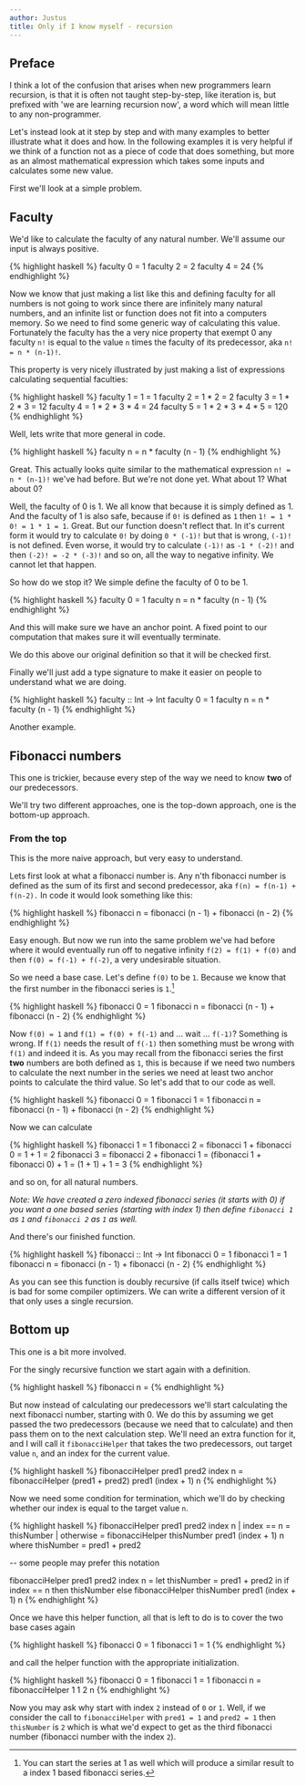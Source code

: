 ```yaml
---
author: Justus
title: Only if I know myself - recursion
---
```


## Preface

I think a lot of the confusion that arises when new programmers learn recursion, is that it is often not taught step-by-step, like iteration is, but prefixed with 'we are learning recursion now', a word which will mean little to any non-programmer.

Let's instead look at it step by step and with many examples to better illustrate what it does and how. In the following examples it is very helpful if we think of a function not as a piece of code that does something, but more as an almost mathematical expression which takes some inputs and calculates some new value.

First we'll look at a simple problem.

## Faculty

We'd like to calculate the faculty of any natural number. We'll assume our input is always positive.

{% highlight haskell %}
faculty 0 = 1
faculty 2 = 2
faculty 4 = 24
{% endhighlight %}

Now we know that just making a list like this and defining faculty for all numbers is not going to work since there are infinitely many natural numbers, and an infinite list or function does not fit into a computers memory. So we need to find some generic way of calculating this value. Fortunately the faculty has the a very nice property that exempt 0 any faculty `n!` is equal to the value `n` times the faculty of its predecessor, aka `n! = n * (n-1)!`.

This property is very nicely illustrated by just making a list of expressions calculating sequential faculties:

{% highlight haskell %}
faculty 1 = 1                 = 1
faculty 2 = 1 * 2             = 2
faculty 3 = 1 * 2 * 3         = 12
faculty 4 = 1 * 2 * 3 * 4     = 24
faculty 5 = 1 * 2 * 3 * 4 * 5 = 120
{% endhighlight %}

Well, lets write that more general in code.

{% highlight haskell %}
faculty n = n * faculty (n - 1)
{% endhighlight %}

Great. This actually looks quite similar to the mathematical expression `n! = n * (n-1)!` we've had before. But we're not done yet. What about 1? What about 0?

Well, the faculty of 0 is 1. We all know that because it is simply defined as 1. And the faculty of 1 is also safe, because if `0!` is defined as `1` then `1! = 1 * 0! = 1 * 1 = 1`. Great. But our function doesn't reflect that. In it's current form it would try to calculate `0!` by doing `0 * (-1)!` but that is wrong, `(-1)!` is not defined. Even worse, it would try to calculate `(-1)!` as `-1 * (-2)!` and then `(-2)! = -2 * (-3)!` and so on, all the way to negative infinity. We cannot let that happen.

So how do we stop it? We simple define the faculty of 0 to be 1.

{% highlight haskell %}
faculty 0 = 1
faculty n = n * faculty (n - 1)
{% endhighlight %}

And this will make sure we have an anchor point. A fixed point to our computation that makes sure it will eventually terminate.

We do this above our original definition so that it will be checked first.

Finally we'll just add a type signature to make it easier on people to understand what we are doing.

{% highlight haskell %}
faculty :: Int -> Int
faculty 0 = 1
faculty n = n * faculty (n - 1)
{% endhighlight %}

Another example.


## Fibonacci numbers

This one is trickier, because every step of the way we need to know **two** of our predecessors.

We'll try two different approaches, one is the top-down approach, one is the bottom-up approach.

### From the top

This is the more naive approach, but very easy to understand.

Lets first look at what a fibonacci number is. Any n'th fibonacci number is defined as the sum of its first and second predecessor, aka `f(n) = f(n-1) + f(n-2).` In code it would look something like this:

{% highlight haskell %}
fibonacci n = fibonacci (n - 1) + fibonacci (n - 2)
{% endhighlight %}

Easy enough. But now we run into the same problem we've had before where it would eventually run off to negative infinity `f(2) = f(1) + f(0)` and then `f(0) = f(-1) + f(-2)`, a very undesirable situation.

So we need a base case. Let's define `f(0)` to be `1`. Because we know that the first number in the fibonacci series is `1`.[^starting_fibonacci]

[^starting_fibonacci]:
    You can start the series at 1 as well which will produce a similar result to a index 1 based fibonacci series.

{% highlight haskell %}
fibonacci 0 = 1
fibonacci n = fibonacci (n - 1) + fibonacci (n - 2)
{% endhighlight %}

Now `f(0) = 1` and `f(1) = f(0) + f(-1)` and ... wait ... `f(-1)`? Something is wrong. If `f(1)` needs the result of `f(-1)` then something must be wrong with `f(1)` and indeed it is. As you may recall from the fibonacci series the first **two** numbers are both defined as `1`, this is because if we need two numbers to calculate the next number in the series we need at least two anchor points to calculate the third value. So let's add that to our code as well.

{% highlight haskell %}
fibonacci 0 = 1
fibonacci 1 = 1
fibonacci n = fibonacci (n - 1) + fibonacci (n - 2)
{% endhighlight %}

Now we can calculate

{% highlight haskell %}
fibonacci 1 = 1
fibonacci 2 = fibonacci 1 + fibonacci 0 = 1 + 1 = 2
fibonacci 3 = fibonacci 2 + fibonacci 1
            = (fibonacci 1 + fibonacci 0) + 1
            = (1 + 1) + 1
            = 3
{% endhighlight %}

and so on, for all natural numbers.

*Note: We have created a zero indexed fibonacci series (it starts with 0) if you want a one based series (starting with index 1) then define `fibonacci 1` as `1` and `fibonacci 2` as `1` as well.*

And there's our finished function.

{% highlight haskell %}
fibonacci :: Int -> Int
fibonacci 0 = 1
fibonacci 1 = 1
fibonacci n = fibonacci (n - 1) + fibonacci (n - 2)
{% endhighlight %}

As you can see this function is doubly recursive (if calls itself twice) which is bad for some compiler optimizers. We can write a different version of it that only uses a single recursion.

## Bottom up

This one is a bit more involved.

For the singly recursive function we start again with a definition.

{% highlight haskell %}
fibonacci n =
{% endhighlight %}

But now instead of calculating our predecessors we'll start calculating the next fibonacci number, starting with 0. We do this by assuming we get passed the two predecessors (because we need that to calculate) and then pass them on to the next calculation step. We'll need an extra function for it, and I will call it `fibonacciHelper` that takes the two predecessors, out target value `n`, and an index for the current value.

{% highlight haskell %}
fibonacciHelper pred1 pred2 index n = fibonacciHelper (pred1 + pred2) pred1 (index + 1) n
{% endhighlight %}

Now we need some condition for termination, which we'll do by checking whether our index is equal to the target value `n`.

{% highlight haskell %}
fibonacciHelper pred1 pred2 index n
  | index == n = thisNumber
  | otherwise  = fibonacciHelper thisNumber pred1 (index + 1) n
  where
    thisNumber = pred1 + pred2

-- some people may prefer this notation

fibonacciHelper pred1 pred2 index n =
  let
    thisNumber = pred1 + pred2
  in
    if index == n
      then thisNumber
      else fibonacciHelper thisNumber pred1 (index + 1) n
{% endhighlight %}

Once we have this helper function, all that is left to do is to cover the two base cases again


{% highlight haskell %}
fibonacci 0 = 1
fibonacci 1 = 1
{% endhighlight %}

and call the helper function with the appropriate initialization.

{% highlight haskell %}
fibonacci 0 = 1
fibonacci 1 = 1
fibonacci n = fibonacciHelper 1 1 2 n
{% endhighlight %}

Now you may ask why start with index `2` instead of `0` or `1`. Well, if we consider the call to `fibonacciHelper` with `pred1 = 1` and `pred2 = 1` then `thisNumber` is `2` which is what we'd expect to get as the third fibonacci number (fibonacci number with the index `2`).
